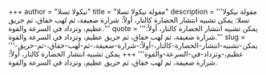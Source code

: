 +++
author = "نيكولا تسلا"
title = "مقولة نيكولا تسلا"
description = '''مقولة نيكولا تسلا: يمكن تشبيه انتشار الحضارة كالنار، أولاً: شرارة ضعيفة، ثم لهب خفاق، ثم حريق عظيم، وتزداد في السرعة والقوة.'''
quote = '''يمكن تشبيه انتشار الحضارة كالنار، أولاً: شرارة ضعيفة، ثم لهب خفاق، ثم حريق عظيم، وتزداد في السرعة والقوة.'''
slug = '''يمكن-تشبيه-انتشار-الحضارة-كالنار،-أولاً:-شرارة-ضعيفة،-ثم-لهب-خفاق،-ثم-حريق-عظيم،-وتزداد-في-السرعة-والقوة'''
+++
يمكن تشبيه انتشار الحضارة كالنار، أولاً: شرارة ضعيفة، ثم لهب خفاق، ثم حريق عظيم، وتزداد في السرعة والقوة.
